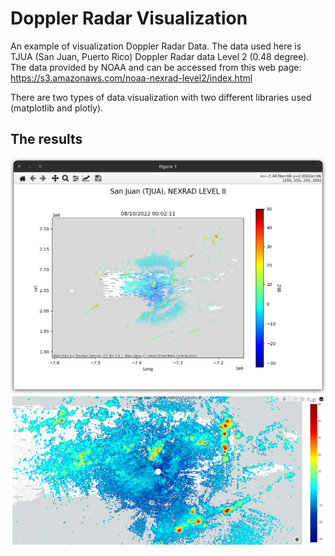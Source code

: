 # Doppler Radar Visualization
An example of visualization Doppler Radar Data. The data used here is TJUA (San Juan, Puerto Rico) Doppler Radar data Level 2 (0.48 degree). The data provided by NOAA and can be accessed from this web page: https://s3.amazonaws.com/noaa-nexrad-level2/index.html

There are two types of data visualization with two different libraries used (matplotlib and plotly).

## The results
![alt text](img/out.png "matplotlib")
<br>
![alt text](img/out1.png "plotly")
